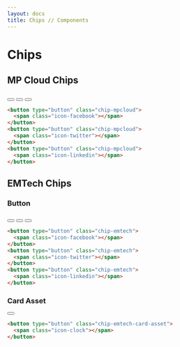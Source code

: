 ```yaml
---
layout: docs
title: Chips // Components
---
```



# Chips

## MP Cloud Chips
<button type="button" class="chip-mpcloud">
  <span class="icon-facebook"></span>
</button>
<button type="button" class="chip-mpcloud">
  <span class="icon-twitter"></span>
</button>
<button type="button" class="chip-mpcloud">
  <span class="icon-linkedin"></span>
</button>

```html
<button type="button" class="chip-mpcloud">
  <span class="icon-facebook"></span>
</button>
<button type="button" class="chip-mpcloud">
  <span class="icon-twitter"></span>
</button>
<button type="button" class="chip-mpcloud">
  <span class="icon-linkedin"></span>
</button>
```

## EMTech Chips
### Button
<button type="button" class="chip-emtech">
  <span class="icon-facebook"></span>
</button>
<button type="button" class="chip-emtech">
  <span class="icon-twitter"></span>
</button>
<button type="button" class="chip-emtech">
  <span class="icon-linkedin"></span>
</button>

```html
<button type="button" class="chip-emtech">
  <span class="icon-facebook"></span>
</button>
<button type="button" class="chip-emtech">
  <span class="icon-twitter"></span>
</button>
<button type="button" class="chip-emtech">
  <span class="icon-linkedin"></span>
</button>
```

### Card Asset
<button type="button" class="chip-emtech-card-asset">
  <span class="icon-clock"></span>
</button>

```html
<button type="button" class="chip-emtech-card-asset">
  <span class="icon-clock"></span>
</button>
```
